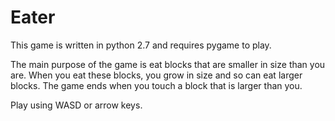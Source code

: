 # Eater

This game is written in python 2.7 and requires pygame to play.

The main purpose of the game is eat blocks that are smaller in size than you are. When you eat these blocks, you grow in size and so can eat larger blocks. The game ends when you touch a block that is larger than you.

Play using WASD or arrow keys.
